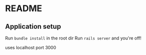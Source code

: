 # README

## Application setup
Run `bundle install` in the root dir
Run `rails server` and you're off!

uses localhost port 3000
